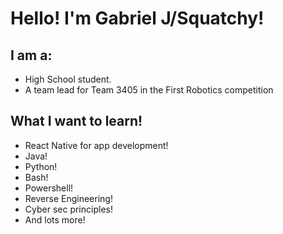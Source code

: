 # Hello! I'm Gabriel J/Squatchy!
## I am a: 
* High School student.
* A team lead for Team 3405 in the First Robotics competition

## What I want to learn!
* React Native for app development!
* Java!
* Python!
* Bash!
* Powershell!
* Reverse Engineering!
* Cyber sec principles!
* And lots more!
